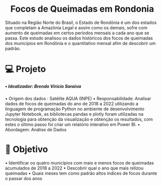 <h1 align="center">Focos de Queimadas em Rondonia</h1>
Situado na Região Norte do Brasil, o Estado de Rondônia é um dos estados que completam a Amazônia Legal e assim como os demais, sofre com aumento de queimadas em certos períodos mensais a cada ano que se passa. Este estudo analisou os dados históricos dos focos de queimadas dos municípios em Rondônia e o quantitativo mensal afim de descobrir um padrão.

<h1 align="left">💻 Projeto</h1>
<h5 align="left">• Idealizador: Brendo Viricio Saraiva</h5>
• Origem dos dados : Satélite AQUA (INPE)
• Responsabilidade: Analisar dados de focos de queimadas do ano de 2018 a 2022 utilizando a linguagem de programação Python no ambiente de desenvolvimento Jupyter Notebook, as bibliotecas pandas e plotly foram utilizadas na tecnologia para obtenção da visualização e obtenção os resultados, com estes o último passo foi criar um relatório interativo em Power BI.
• Abordagem: Análise de Dados

<h1 align="left">🎯 Objetivo</h1>
• Identificar os quatro municípios com mais e menos focos de queimadas acumulados de 2018 a 2022
• Descobrir qual o ano que mais relizou queimadas
• Quais meses tem como padrão altos índices de focos durante o passar dos anos

